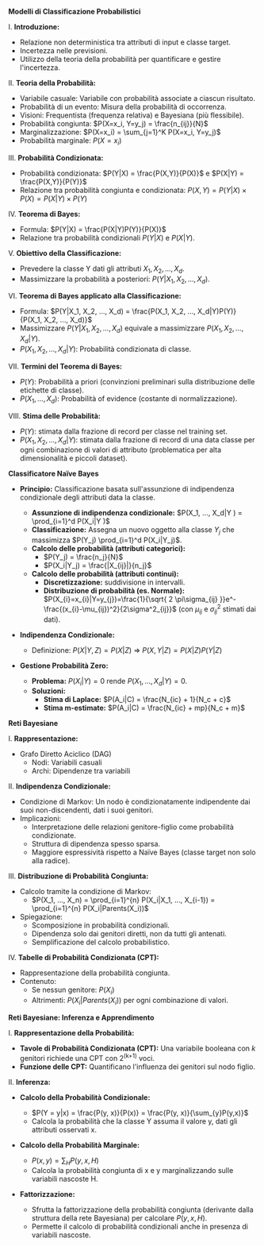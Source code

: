 **Modelli di Classificazione Probabilistici**

I. **Introduzione:**
* Relazione non deterministica tra attributi di input e classe target.
* Incertezza nelle previsioni.
* Utilizzo della teoria della probabilità per quantificare e gestire l'incertezza.

II. **Teoria della Probabilità:**
* Variabile casuale: Variabile con probabilità associate a ciascun risultato.
* Probabilità di un evento: Misura della probabilità di occorrenza.
* Visioni: Frequentista (frequenza relativa) e Bayesiana (più flessibile).
* Probabilità congiunta: $P(X=x_i, Y=y_j) = \frac{n_{ij}}{N}$
* Marginalizzazione: $P(X=x_i) = \sum_{j=1}^K P(X=x_i, Y=y_j)$
* Probabilità marginale: $P(X=x_i)$

III. **Probabilità Condizionata:**
* Probabilità condizionata: $P(Y|X) = \frac{P(X,Y)}{P(X)}$  e  $P(X|Y) = \frac{P(X,Y)}{P(Y)}$
* Relazione tra probabilità congiunta e condizionata: $P(X, Y)= P(Y|X) \times P(X) = P(X|Y) \times P(Y)$

IV. **Teorema di Bayes:**
* Formula: $P(Y|X) = \frac{P(X|Y)P(Y)}{P(X)}$
* Relazione tra probabilità condizionali $P(Y|X)$ e $P(X|Y)$.

V. **Obiettivo della Classificazione:**
* Prevedere la classe Y dati gli attributi $X_1, X_2, ..., X_d$.
* Massimizzare la probabilità a posteriori: $P(Y|X_1, X_2, ..., X_d)$.

VI. **Teorema di Bayes applicato alla Classificazione:**
* Formula: $P(Y|X_1, X_2, ..., X_d) = \frac{P(X_1, X_2, ..., X_d|Y)P(Y)}{P(X_1, X_2, ..., X_d)}$
* Massimizzare $P(Y|X_1, X_2, ..., X_d)$ equivale a massimizzare $P(X_1, X_2, ..., X_d|Y)$.
* $P(X_1, X_2, ..., X_d|Y)$: Probabilità condizionata di classe.

VII. **Termini del Teorema di Bayes:**
* $P(Y)$: Probabilità a priori (convinzioni preliminari sulla distribuzione delle etichette di classe).
* $P(X_1, ..., X_d)$: Probabilità of evidence (costante di normalizzazione).

VIII. **Stima delle Probabilità:**
* $P(Y)$: stimata dalla frazione di record per classe nel training set.
* $P(X_1, X_2, ..., X_d|Y)$: stimata dalla frazione di record di una data classe per ogni combinazione di valori di attributo (problematica per alta dimensionalità e piccoli dataset).


**Classificatore Naïve Bayes**

* **Principio:**  Classificazione basata sull'assunzione di indipendenza condizionale degli attributi data la classe.

    * **Assunzione di indipendenza condizionale:**  $P(X_1, ..., X_d|Y ) = \prod_{i=1}^d P(X_i|Y )$
    * **Classificazione:** Assegna un nuovo oggetto alla classe $Y_j$ che massimizza $P(Y_j) \prod_{i=1}^d P(X_i|Y_j)$.
    * **Calcolo delle probabilità (attributi categorici):**
        * $P(Y_j) = \frac{n_j}{N}$
        * $P(X_i|Y_j) = \frac{|X_{ij}|}{n_j}$
    * **Calcolo delle probabilità (attributi continui):**
        * **Discretizzazione:** suddivisione in intervalli.
        * **Distribuzione di probabilità (es. Normale):** $P(X_{i}=x_{i}|Y=y_{j})=\frac{1}{\sqrt{ 2 \pi\sigma_{ij} }}e^-\frac{(x_{i}-\mu_{ij})^2}{2\sigma^2_{ij}}$  (con $\mu_{ij}$ e $\sigma_{ij}^2$ stimati dai dati).

* **Indipendenza Condizionale:**

    * Definizione: $P(X|Y, Z) = P(X|Z)$  => $P(X, Y |Z) = P(X|Z)P(Y |Z)$

* **Gestione Probabilità Zero:**

    * **Problema:** $P(X_i|Y) = 0$ rende $P(X_1, ..., X_d|Y) = 0$.
    * **Soluzioni:**
        * **Stima di Laplace:** $P(A_i|C) = \frac{N_{ic} + 1}{N_c + c}$
        * **Stima m-estimate:** $P(A_i|C) = \frac{N_{ic} + mp}{N_c + m}$ 


**Reti Bayesiane**

I. **Rappresentazione:**
* Grafo Diretto Aciclico (DAG)
	* Nodi: Variabili casuali
	* Archi: Dipendenze tra variabili

II. **Indipendenza Condizionale:**
* Condizione di Markov: Un nodo è condizionatamente indipendente dai suoi non-discendenti, dati i suoi genitori.
* Implicazioni:
	* Interpretazione delle relazioni genitore-figlio come probabilità condizionate.
	* Struttura di dipendenza spesso sparsa.
	* Maggiore espressività rispetto a Naïve Bayes (classe target non solo alla radice).

III. **Distribuzione di Probabilità Congiunta:**
* Calcolo tramite la condizione di Markov:
	* $P(X_1, ..., X_n) = \prod_{i=1}^{n} P(X_i|X_1, ..., X_{i-1}) = \prod_{i=1}^{n} P(X_i|Parents(X_i))$
* Spiegazione:
	* Scomposizione in probabilità condizionali.
	* Dipendenza solo dai genitori diretti, non da tutti gli antenati.
	* Semplificazione del calcolo probabilistico.

IV. **Tabelle di Probabilità Condizionata (CPT):**
* Rappresentazione della probabilità congiunta.
* Contenuto:
	* Se nessun genitore: $P(X_i)$
	* Altrimenti: $P(X_i|Parents(X_i))$ per ogni combinazione di valori.


**Reti Bayesiane: Inferenza e Apprendimento**

I. **Rappresentazione della Probabilità:**

*   **Tavole di Probabilità Condizionata (CPT):**  Una variabile booleana con *k* genitori richiede una CPT con 2<sup>(k+1)</sup> voci.
*   **Funzione delle CPT:** Quantificano l'influenza dei genitori sul nodo figlio.

II. **Inferenza:**

*   **Calcolo della Probabilità Condizionale:**
	*   $P(Y = y|x) = \frac{P(y, x)}{P(x)} = \frac{P(y, x)}{\sum_{y}P(y,x)}$
	*   Calcola la probabilità che la classe Y assuma il valore y, dati gli attributi osservati x.

*   **Calcolo della Probabilità Marginale:**
	*   $P(x, y) = \sum_{H} P(y, x, H)$
	*   Calcola la probabilità congiunta di x e y marginalizzando sulle variabili nascoste H.

*   **Fattorizzazione:**
	*   Sfrutta la fattorizzazione della probabilità congiunta (derivante dalla struttura della rete Bayesiana) per calcolare $P(y, x, H)$.
	*   Permette il calcolo di probabilità condizionali anche in presenza di variabili nascoste.


